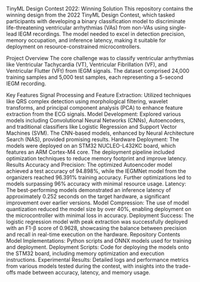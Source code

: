 TinyML Design Contest 2022: Winning Solution
This repository contains the winning design from the 2022 TinyML Design Contest, which tasked participants with developing a binary classification model to discriminate life-threatening ventricular arrhythmias (VAs) from non-VAs using single-lead IEGM recordings. The model needed to excel in detection precision, memory occupation, and inference latency, making it suitable for deployment on resource-constrained microcontrollers.

Project Overview
The core challenge was to classify ventricular arrhythmias like Ventricular Tachycardia (VT), Ventricular Fibrillation (VF), and Ventricular Flutter (VFt) from IEGM signals. The dataset comprised 24,000 training samples and 5,000 test samples, each representing a 5-second IEGM recording.

Key Features
Signal Processing and Feature Extraction: Utilized techniques like QRS complex detection using morphological filtering, wavelet transforms, and principal component analysis (PCA) to enhance feature extraction from the ECG signals.
Model Development: Explored various models including Convolutional Neural Networks (CNNs), Autoencoders, and traditional classifiers like Logistic Regression and Support Vector Machines (SVM). The CNN-based models, enhanced by Neural Architecture Search (NAS), provided promising results.
Hardware Deployment: The models were deployed on an STM32 NUCLEO-L432KC board, which features an ARM Cortex-M4 core. The deployment pipeline included optimization techniques to reduce memory footprint and improve latency.
Results
Accuracy and Precision: The optimized Autoencoder model achieved a test accuracy of 94.898%, while the IEGMNet model from the organizers reached 96.391% training accuracy. Further optimizations led to models surpassing 96% accuracy with minimal resource usage.
Latency: The best-performing models demonstrated an inference latency of approximately 0.252 seconds on the target hardware, a significant improvement over earlier versions.
Model Compression: The use of model quantization reduced the model size by over 40%, enabling deployment on the microcontroller with minimal loss in accuracy.
Deployment Success: The logistic regression model with peak extraction was successfully deployed with an F1-β score of 0.9628, showcasing the balance between precision and recall in real-time execution on the hardware.
Repository Contents
Model Implementations: Python scripts and ONNX models used for training and deployment.
Deployment Scripts: Code for deploying the models onto the STM32 board, including memory optimization and execution instructions.
Experimental Results: Detailed logs and performance metrics from various models tested during the contest, with insights into the trade-offs made between accuracy, latency, and memory usage.
